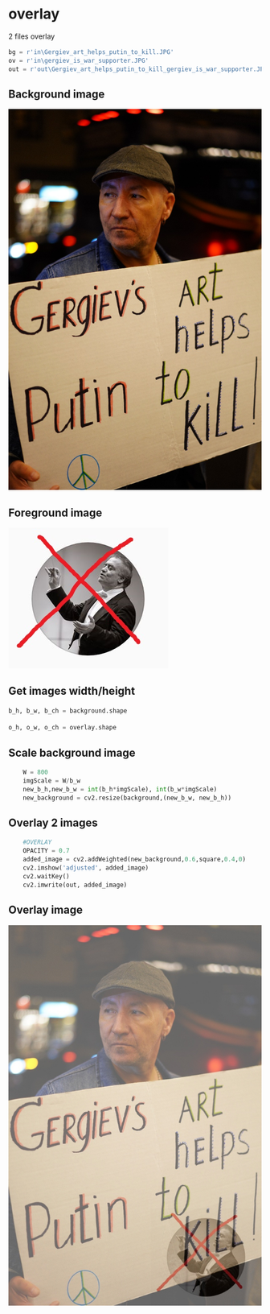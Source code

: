 # overlay
2 files overlay

```Python
bg = r'in\Gergiev_art_helps_putin_to_kill.JPG'
ov = r'in\gergiev_is_war_supporter.JPG'
out = r'out\Gergiev_art_helps_putin_to_kill_gergiev_is_war_supporter.JPG'
```
## Background image
![Background](https://github.com/pydemo/overlay/blob/master/in/Gergiev_art_helps_putin_to_kill.jpg?raw=true)

## Foreground image
![Foreground](https://github.com/pydemo/overlay/blob/master/in/gergiev_is_war_supporter.JPG?raw=true)


## Get images width/height
```Python
b_h, b_w, b_ch = background.shape

o_h, o_w, o_ch = overlay.shape

```

## Scale background image
```Python
    W = 800
    imgScale = W/b_w
    new_b_h,new_b_w = int(b_h*imgScale), int(b_w*imgScale)
    new_background = cv2.resize(background,(new_b_w, new_b_h))
```

## Overlay 2 images
```Python
    #OVERLAY
    OPACITY = 0.7
    added_image = cv2.addWeighted(new_background,0.6,square,0.4,0)
    cv2.imshow('adjusted', added_image)  
    cv2.waitKey()
    cv2.imwrite(out, added_image)
```

## Overlay image
![test](https://github.com/pydemo/overlay/blob/master/out/Gergiev_art_helps_putin_to_kill_gergiev_is_war_supporter.JPG?raw=true)
